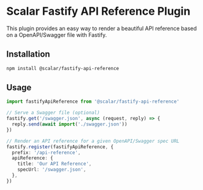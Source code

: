 # Scalar Fastify API Reference Plugin

This plugin provides an easy way to render a beautiful API reference based on a OpenAPI/Swagger file with Fastify.

## Installation

```bash
npm install @scalar/fastify-api-reference
```

## Usage

```ts
import fastifyApiReference from '@scalar/fastify-api-reference'

// Serve a Swagger file (optional)
fastify.get('/swagger.json', async (request, reply) => {
  reply.send(await import('./swagger.json'))
})

// Render an API reference for a given OpenAPI/Swagger spec URL
fastify.register(fastifyApiReference, {
  prefix: '/api-reference',
  apiReference: {
    title: 'Our API Reference',
    specUrl: '/swagger.json',
  },
})
```
